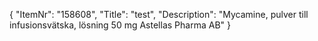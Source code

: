 {
  "ItemNr": "158608",
  "Title": "test",
  "Description": "Mycamine, pulver till infusionsvätska, lösning 50 mg Astellas Pharma AB"
}